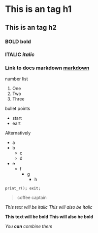 # This is an tag h1
## This is an tag h2

### BOLD **bold**
### ITALIC *italic*
### Link to docs markdown [markdown](https://guides.github.com/features/mastering-markdown/)

number list

1. One
2. Two
3. Three

bullet points
* start
* eart

Alternatively
- a
- b
  - c
  - d
- e
  - f
    - g
      - h

```
print_r(); exit;
```

> coffee
> captain

*This text will be italic*
_This will also be italic_

**This text will be bold**
__This will also be bold__

_You **can** combine them_
